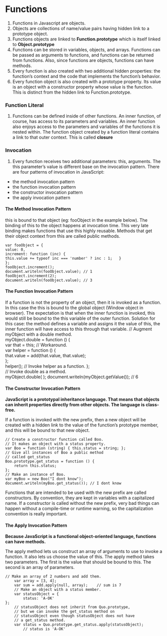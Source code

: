 # Functions

1. Functions in Javascript are objects.
2. Objects are collections of name/value pairs having hidden link to a prototype object.
3. Functions objects are linked to **Function.prototype** which is itself linked to **Object.prototype**
4. Functions can be stored in variables, objects, and arrays. Functions can be passed as arguments to functions, and functions can be returned from functions. Also, since functions are objects, functions can have methods.
5. Every function is also created with two additional hidden properties: the function’s context and the code that implements the function’s behavior.
6. Every function object is also created with a prototype property. Its value is an object with a constructor property whose value is the function. This is distinct from the hidden link to Function.prototype.

### Function Literal

1. Functions can be defined inside of other functions. An inner function, of course, has access to its parameters and variables. An inner function also enjoys access to the parameters and variables of the functions it is nested within.
   The function object created by a function literal contains a link to that outer context. This is called **closure**

### Invocation

1. Every function receives two additional parameters: this, arguments. The this parameter’s value is different base on the invocation pattern.
   There are four patterns of invocation in JavaScript:

- the method invocation pattern
- the function invocation pattern
- the constructor invocation pattern
- the apply invocation pattern

#### The Method Invocation Pattern

this is bound to that object (eg: fooObject in the example below).
The binding of this to the object happens at invocation time. This very late binding makes functions that use this highly reusable. Methods that get their object context from this are called public methods.

    var fooObject = {  
    value: 0,  
    increment: function (inc) {  
    this.value += typeof inc === 'number' ? inc : 1;   }  
    };  
    fooObject.increment();  
    document.writeln(fooObject.value); // 1   
    fooObject.increment(2);  
    document.writeln(fooObject.value); // 3  

#### The Function Invocation Pattern

If a function is not the property of an object, then it is invoked as a function. In this case the this is bound to the global object (Window object in browser). The expectation is that when the inner function is invoked, this would still be bound to the this variable of the outer function. Solution for this case: the method defines a variable and assigns it the value of this, the inner function will have access to this through that variable.
    // Augment myObject with a double method.  
    myObject.double = function () {  
    var that = this; // Workaround.  
    var helper = function () {   
    that.value = add(that.value, that.value);  
    };  
    helper(); // Invoke helper as a function. };  
     // Invoke double as a method.  
    myObject.double( ); document.writeln(myObject.getValue()); // 6  

#### The Constructor Invocation Pattern

**JavaScript is a prototypal inheritance language. That means that objects can inherit properties directly from other objects. The language is class-free.**

If a function is invoked with the new prefix, then a new object will be created with a hidden link to the value of the function’s prototype member, and this will be bound to that new object.

    // Create a constructor function called Boo.  
    // It makes an object with a status property.  
    var Boo = function (string) { this.status = string; };   
    // Give all instances of Boo a public method  
    // called get_status  
    Boo.prototype.get_status = function () {  
        return this.status;  
    };  
    // Make an instance of Boo.  
    var myBoo = new Boo("I dont know");  
    document.writeln(myBoo.get_status()); // I dont know  

Functions that are intended to be used with the new prefix are called constructors. By convention, they are kept in variables with a capitalized name. If a constructor is called without the new prefix, very bad things can happen without a compile-time or runtime warning, so the capitalization convention is really important.


#### The Apply Invocation Pattern

**Because JavaScript is a functional object-oriented language, functions can have methods.**

The apply method lets us construct an array of arguments to use to invoke a function. It also lets us choose the value of this. The apply method takes two parameters. The first is the value that should be bound to this. The second is an array of parameters.

    // Make an array of 2 numbers and add them.
        var array = [3, 4];
        var sum = add.apply(null, array);    // sum is 7
        // Make an object with a status member.
        var statusObject = {
            status: 'A-OK'
    };
        // statusObject does not inherit from Quo.prototype,
        // but we can invoke the get_status method on
        // statusObject even though statusObject does not have
        // a get_status method.
        var status = Quo.prototype.get_status.apply(statusObject);
            // status is 'A-OK'
